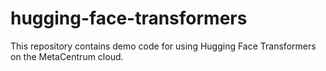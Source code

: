 # hugging-face-transformers
This repository contains demo code for using Hugging Face Transformers on the MetaCentrum cloud.
